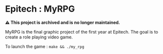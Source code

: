 # Epitech : MyRPG
**⚠️ This project is archived and is no longer maintained.**

MyRPG is the final graphic project of the first year at Epitech. The goal is to create a role playing video game.

To launch the game :
`make && ./my_rpg`
